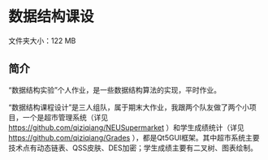 # 数据结构课设

文件夹大小：122 MB

## 简介

“数据结构实验”个人作业，是一些数据结构算法的实现，平时作业。

“数据结构课程设计”是三人组队，属于期末大作业，我跟两个队友做了两个小项目，一个是超市管理系统（详见 https://github.com/qiziqiang/NEUSupermarket ）和学生成绩统计（详见 https://github.com/qiziqiang/Grades ），都是Qt5GUI框架。其中超市系统主要技术点有动态链表、QSS皮肤、DES加密；学生成绩主要有二叉树、图表绘制。